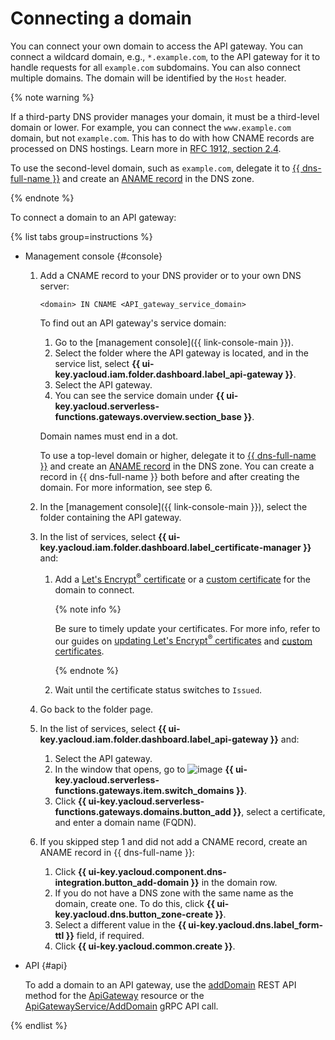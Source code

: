 # Connecting a domain

You can connect your own domain to access the API gateway. You can connect a wildcard domain, e.g., `*.example.com`, to the API gateway for it to handle requests for all `example.com` subdomains. You can also connect multiple domains. The domain will be identified by the `Host` header.

{% note warning %}

If a third-party DNS provider manages your domain, it must be a third-level domain or lower. For example, you can connect the `www.example.com` domain, but not `example.com`. This has to do with how CNAME records are processed on DNS hostings. Learn more in [RFC 1912, section 2.4](https://www.ietf.org/rfc/rfc1912.txt).

To use the second-level domain, such as `example.com`, delegate it to [{{ dns-full-name }}](../../dns/) and create an [ANAME record](../../dns/concepts/resource-record.md#aname) in the DNS zone.

{% endnote %}

To connect a domain to an API gateway:

{% list tabs group=instructions %}

- Management console {#console}

    1. Add a CNAME record to your DNS provider or to your own DNS server:
    
        ```text
        <domain> IN CNAME <API_gateway_service_domain>
        ```

        To find out an API gateway's service domain:

       1. Go to the [management console]({{ link-console-main }}).
       1. Select the folder where the API gateway is located, and in the service list, select **{{ ui-key.yacloud.iam.folder.dashboard.label_api-gateway }}**.
       1. Select the API gateway.
       1. You can see the service domain under **{{ ui-key.yacloud.serverless-functions.gateways.overview.section_base }}**.

        Domain names must end in a dot.

        To use a top-level domain or higher, delegate it to [{{ dns-full-name }}](../../dns/) and create an [ANAME record](../../dns/operations/resource-record-create.md) in the DNS zone. You can create a record in {{ dns-full-name }} both before and after creating the domain. For more information, see step 6.

    1. In the [management console]({{ link-console-main }}), select the folder containing the API gateway.

    1. In the list of services, select **{{ ui-key.yacloud.iam.folder.dashboard.label_certificate-manager }}** and:

        1. Add a [Let's Encrypt<sup>®</sup> certificate](../../certificate-manager/operations/managed/cert-create.md) or a [custom certificate](../../certificate-manager/operations/import/cert-create.md) for the domain to connect.

            {% note info %}

            Be sure to timely update your certificates. For more info, refer to our guides on [updating Let's Encrypt<sup>®</sup> certificates](../../certificate-manager/operations/managed/cert-update.md) and [custom certificates](../../certificate-manager/operations/import/cert-update.md).

            {% endnote %}

        1. Wait until the certificate status switches to `Issued`.
    
    1. Go back to the folder page.

    1. In the list of services, select **{{ ui-key.yacloud.iam.folder.dashboard.label_api-gateway }}** and:

        1. Select the API gateway.
        1. In the window that opens, go to ![image](../../_assets/api-gateway/domain-icon.svg) **{{ ui-key.yacloud.serverless-functions.gateways.item.switch_domains }}**.
        1. Click **{{ ui-key.yacloud.serverless-functions.gateways.domains.button_add }}**, select a certificate, and enter a domain name (FQDN).

    1. If you skipped step 1 and did not add a CNAME record, create an ANAME record in {{ dns-full-name }}:

        1. Click **{{ ui-key.yacloud.component.dns-integration.button_add-domain }}** in the domain row.
        1. If you do not have a DNS zone with the same name as the domain, create one. To do this, click **{{ ui-key.yacloud.dns.button_zone-create }}**.
        1. Select a different value in the **{{ ui-key.yacloud.dns.label_form-ttl }}** field, if required.
        1. Click **{{ ui-key.yacloud.common.create }}**.
        
- API {#api}

  To add a domain to an API gateway, use the [addDomain](../apigateway/api-ref/ApiGateway/addDomain.md) REST API method for the [ApiGateway](../apigateway/api-ref/ApiGateway/index.md) resource or the [ApiGatewayService/AddDomain](../apigateway/api-ref/grpc/apigateway_service.md#AddDomain) gRPC API call.

{% endlist %}
